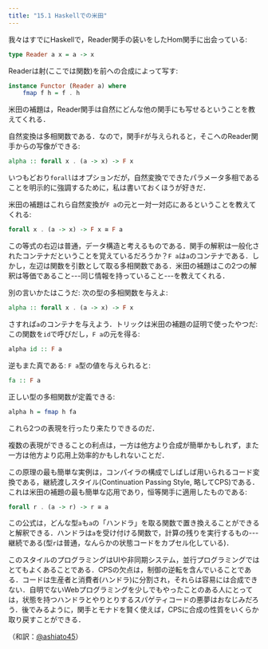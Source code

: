 ```yaml
---
title: "15.1 Haskellでの米田"
---
```


我々はすでにHaskellで，Reader関手の装いをしたHom関手に出会っている:

```haskell
type Reader a x = a -> x
```

Readerは射(ここでは関数)を前への合成によって写す:

```haskell
instance Functor (Reader a) where
    fmap f h = f . h
```

米田の補題は，Reader関手は自然にどんな他の関手にも写せるということを教えてくれる．

自然変換は多相関数である．なので，関手`F`が与えられると，そこへのReader関手からの写像ができる:

```haskell
alpha :: forall x . (a -> x) -> F x
```

いつもどおり`forall`はオプションだが，自然変換でできたパラメータ多相であることを明示的に強調するために，私は書いておくほうが好きだ．

米田の補題はこれら自然変換が`F a`の元と一対一対応にあるということを教えてくれる:

```haskell
forall x . (a -> x) -> F x ≅ F a
```

この等式の右辺は普通，データ構造と考えるものである．関手の解釈は一般化されたコンテナだということを覚えているだろうか？`F a`は`a`のコンテナである．しかし，左辺は関数を引数として取る多相関数である．米田の補題はこの2つの解釈は等価であること---同じ情報を持っていること---を教えてくれる．

別の言いかたはこうだ: 次の型の多相関数を与えよ:

```haskell
alpha :: forall x . (a -> x) -> F x
```

さすれば`a`のコンテナを与えよう．トリックは米田の補題の証明で使ったやつだ: この関数を`id`で呼びだし，`F a`の元を得る:

```haskell
alpha id :: F a
```

逆もまた真である: `F a`型の値を与えられると:

```haskell
fa :: F a
```

正しい型の多相関数が定義できる:

```haskell
alpha h = fmap h fa
```

これら2つの表現を行ったり来たりできるのだ．

複数の表現ができることの利点は，一方は他方より合成が簡単かもしれず，また一方は他方より応用上効率的かもしれないことだ．

この原理の最も簡単な実例は，コンパイラの構成でしばしば用いられるコード変換である，継続渡しスタイル(Continuation Passing Style, 略してCPS)である．これは米田の補題の最も簡単な応用であり，恒等関手に適用したものである:

```haskell
forall r . (a -> r) -> r ≅ a
```

この公式は，どんな型`a`も`a`の「ハンドラ」を取る関数で置き換えることができると解釈できる．ハンドラは`a`を受け付ける関数で，計算の残りを実行するもの---継続である(型`r`は普通，なんらかの状態コードをカプセル化している)．

このスタイルのプログラミングはUIや非同期システム，並行プログラミングではとてもよくあることである．CPSの欠点は，制御の逆転を含んでいることである．コードは生産者と消費者(ハンドラ)に分割され，それらは容易には合成できない．自明でないWebプログラミングを少しでもやったことのある人にとっては，状態を持つハンドラとやりとりするスパゲティコードの悪夢はおなじみだろう．後でみるように，関手とモナドを賢く使えば，CPSに合成の性質をいくらか取り戻すことができる．



（和訳：[@ashiato45](https://twitter.com/ashiato45)）
